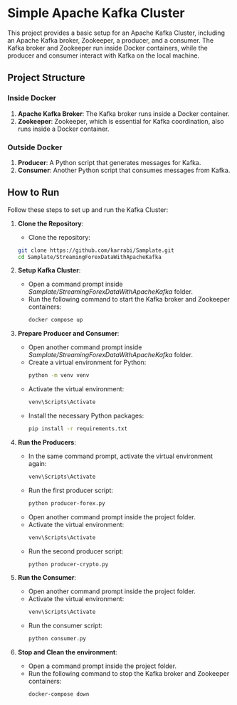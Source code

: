 
# Simple Apache Kafka Cluster

This project provides a basic setup for an Apache Kafka Cluster, including an Apache Kafka broker, Zookeeper, a producer, and a consumer. The Kafka broker and Zookeeper run inside Docker containers, while the producer and consumer interact with Kafka on the local machine.

## Project Structure

### Inside Docker

1. **Apache Kafka Broker**: The Kafka broker runs inside a Docker container.
2. **Zookeeper**: Zookeeper, which is essential for Kafka coordination, also runs inside a Docker container.

### Outside Docker

1. **Producer**: A Python script that generates messages for Kafka.
2. **Consumer**: Another Python script that consumes messages from Kafka.

## How to Run

Follow these steps to set up and run the Kafka Cluster:

1. **Clone the Repository**:
   - Clone the repository:
   ```bash
   git clone https://github.com/karrabi/Samplate.git
   cd Samplate/StreamingForexDataWithApacheKafka
   ```


2. **Setup Kafka Cluster**:
   - Open a command prompt inside *Samplate/StreamingForexDataWithApacheKafka* folder.
   - Run the following command to start the Kafka broker and Zookeeper containers:
     ```bash
     docker compose up
     ```

3. **Prepare Producer and Consumer**:
   - Open another command prompt inside *Samplate/StreamingForexDataWithApacheKafka* folder.
   - Create a virtual environment for Python:
     ```bash
     python -m venv venv
     ```
   - Activate the virtual environment:
     ```bash
     venv\Scripts\Activate
     ```
   - Install the necessary Python packages:
     ```bash
     pip install -r requirements.txt
     ```

4. **Run the Producers**:
   - In the same command prompt, activate the virtual environment again:
     ```bash
     venv\Scripts\Activate
     ```
   - Run the first producer script:
     ```bash
     python producer-forex.py
     ```
   - Open another command prompt inside the project folder.
   - Activate the virtual environment:
     ```bash
     venv\Scripts\Activate
     ```
   - Run the second producer script:
     ```bash
     python producer-crypto.py
     ```
5. **Run the Consumer**:
   - Open another command prompt inside the project folder.
   - Activate the virtual environment:
     ```bash
     venv\Scripts\Activate
     ```
   - Run the consumer script:
     ```bash
     python consumer.py
     ```

6. **Stop and Clean the environment**:
   - Open a command prompt inside the project folder.
   - Run the following command to stop the Kafka broker and Zookeeper containers:
     ```bash
     docker-compose down
     ```
